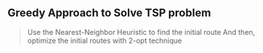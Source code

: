 
## Greedy Approach to Solve TSP problem

> Use the Nearest-Neighbor Heuristic to find the initial route
> And then, optimize the initial routes with 2-opt technique





